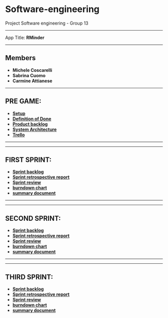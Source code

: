 # Software-engineering

Project Software engineering - Group 13
<hr>
App Title: <b>RMinder<b>
<hr>
<h2> Members </h2>

<ul>
  <li> Michele Coscarelli</li>
  <li> Sabrina Cuomo</li>
  <li> Carmine Attianese</li>
</ul>

<hr>
<h2> PRE GAME: </h2>


<ul>
  <li><a href="https://1drv.ms/w/s!Ai7isgMnC7WcjlW-L2QPM5bmjCUM?e=YlQ64J">Setup </a></li>
  <li><a href="https://1drv.ms/w/s!Ai7isgMnC7WcjlllYUhCPAbx50mK?e=9tfYkz">Definition of Done </a></li>
  

<li> <a href="https://1drv.ms/w/s!Ai7isgMnC7WcjlfvfPAU61lgjTGR?e=XpiT52">Product backlog </a></li>
<li><a href="https://unisalerno-my.sharepoint.com/:w:/g/personal/s_cuomo22_studenti_unisa_it/EV_htFI8gChEgaZa2Tkgi60BUwkwIWtYXy1ht9JROXvi0Q?e=QoROab"> System Architecture </a></li>
<li><a href="https://trello.com/b/bHj0aId1/gruppo-13"> Trello </a></li>

</ul>

<hr>
<hr>

<h2> FIRST SPRINT: </h2>
<ul>
  
<li> <a href="https://1drv.ms/w/s!Ai7isgMnC7Wcjlve3rNvMIGQtFdr?e=LRcwV9 "> Sprint backlog </a> </li>
<li> <a href="https://unisalerno-my.sharepoint.com/:w:/g/personal/c_attianese13_studenti_unisa_it/EctsRn3oPwlGmCi_c-X5G7MBhpq_w4pNeCvBPXZntx8pVw?e=8vO8xd"> Sprint retrospective report </a> </li>
<li> <a href="https://unisalerno-my.sharepoint.com/:w:/g/personal/c_attianese13_studenti_unisa_it/EeB17MVXMYpKnEkUwYwYgrEBJCXb772sGPnakTTVofQtnw?e=9zRfUV"> Sprint review </a> </li>
<li> <a href="https://unisalerno-my.sharepoint.com/:w:/g/personal/c_attianese13_studenti_unisa_it/EfpFk4vl1PFFrG7lyoUU_d4B97Am0243ZwYg4XBVoGGguA?e=xSi8by"> burndown chart </a> </li>
<li> <a href="https://1drv.ms/w/s!Ai7isgMnC7Wcjl8h6BPegpJuoBRA"> summary document </a> </li>



</ul>

<hr>
<hr>

<h2> SECOND SPRINT: </h2>
<ul>
  
<li> <a href="https://1drv.ms/w/s!Ai7isgMnC7WcjmEmmHKhdrjnrF6-?e=qDp1QS"> Sprint backlog </a> </li>
<li> <a href="https://unisalerno-my.sharepoint.com/:w:/g/personal/c_attianese13_studenti_unisa_it/EdwKNi3-HLNPuCv8CNExSDEB2lHHguqsS4a74Tojvqs-ZQ?e=pdHT84"> Sprint retrospective report </a> </li>
<li> <a href="https://unisalerno-my.sharepoint.com/:w:/g/personal/c_attianese13_studenti_unisa_it/EVRM4UlyldpKoZ11OGuPkbcB0sBczvAYnGwrYZ5VTEf3MA?e=SzB8aX"> Sprint review </a> </li>
<li> <a href="https://unisalerno-my.sharepoint.com/:w:/g/personal/c_attianese13_studenti_unisa_it/ETM0Q4fzjydNhB1CNNdTZb8BteaRoEjh4254XDUMO7VClA?e=4wmk1A"> burndown chart </a> </li>
<li> <a href="https://unisalerno-my.sharepoint.com/:w:/g/personal/c_attianese13_studenti_unisa_it/Ecw9KiwKZshEi9glqH5W4bcBsFKfRvdAKSW9CBNqBWjSng?e=bal7Om"> summary document </a> </li>

</ul>

<hr>
<hr>

<h2> THIRD SPRINT: </h2>
<ul>
  
<li> <a href=" "> Sprint backlog </a> </li>
<li> <a href="https://docs.google.com/document/d/1zED5uBz2kku3lZCA9ZuwQLahjCc6NBD-p9g0KPbkee0/edit?usp=sharing"> Sprint retrospective report </a> </li>
<li> <a href=" "> Sprint review </a> </li>
<li> <a href=" "> burndown chart </a> </li>
<li> <a href=" "> summary document </a> </li>



  
</ul>


</ul>






